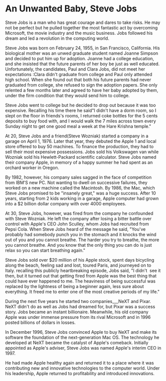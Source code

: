# An Unwanted Baby, Steve Jobs

Steve Jobs is a man who has great courage and dares to take risks. He may not be perfect but he pulled together the most fantastic act by overcoming Microsoft, the movie industry and the music business. Jobs followed his dream and led a revolution in the computing world.

Steve Jobs was born on February 24, 1955, in San Francisco, California. His biological mother was an unwed graduate student named Joanne Simpson and decided to put him up for adoption. Joanne had a college education, and she insisted that the future parents of her boy be just as well educated. Unfortunately, the candidates, Paul and Clara Jobs, did not meet her expectations :Clara didn't graduate from college and Paul only attended high school. When she found out that both his future parents had never graduated from college, she refused to sign the adoption papers. She only relented a few months later and agreed to have her baby adopted by them, under the firm condition that they would send him to college.

Steve Jobs went to college but he decided to drop out because it was too expensive. Recalling his time there he said"I didn't have a dorm room, so I slept on the floor in friends's rooms, I returned coke bottles for the 5 cents deposits to buy food with, and I would walk the 7 miles across town every Sunday night to get one good meal a week at the Hare Krishna temple."

At 20, Steve Jobs and a friend(Steve Wozniak) started a company in a garage on April 1, 1976. Later that year, they debuted the Apple 1 and local store offered to buy 50 machines. To finance the production, they had to sell their most expensive possessions. Jobs sold his Volkswagen van while Wozniak sold his Hewlett-Packard scientific calculator. Steve Jobs named their company Apple, in memory of a happy summer he had spent as an orchard worker in Oregon.

By 1982, however, his company sales sagged in the face of competition from IBM'S new PC. Not wanting to dwell on successive failures, they worked on a new machine called the Macintosh. By 1986, the Mac, which Steve Jobs promised to be "insanely great," was a huge success. After 10 years, starting from 2 kids working in a garage, Apple computer had grown into a $2 billion dollar company with over 4000 employees.

At 30, Steve Jobs, however, was fired from the company he confounded with Steve Wozniak. He left the company after losing a bitter battle over control with Apple's CEO John Sculley, whom Jobs had recruited from Pepsi Cola. When Steve Jobs heard of the message he said, "You've probably had somebody punch you in the stomach and it knocks the wind out of you and you cannot breathe. The harder you try to breathe, the more you cannot breathe. And you know that the only thing you can do is just relax so you can start breathing again."

Steve Jobs sold over $20 million of his Apple stock, spent days bicycling along the beach, feeling sad and lost, toured Paris, and journeyed on to Italy. recalling this publicly heartbreaking episode, Jobs said, "I didn't  see it then, but it turned out that getting fired from Apple was the best thing that could have ever happened to me. The heaviness of being successful was replaced by the lightness of being a beginner again, less sure about everything. It freed me to enter one of the most creative periods of my life."

During the next five years he started two companies___NeXT and Pixar. NeXT didn't do as well as Jobs had dreamed for, but Pixar was a success story. Jobs became an instant billionaire. Meanwhile, his old company Apple was under immense pressure from its rival Microsoft and in 1996 posted billions of dollars in losses.

In December 1996, Steve Jobs convinced Apple to buy NeXT and make its software the foundation of the next-generation Mac OS. The technology he developed at NeXT became the catalyst of Apple's comeback. Initially appointed as Apple's adviser, Steve Jobs was named Apple's interim CEO in 1997.

He had made Apple healthy again and returned it to a place where it was contributing new and innovative technologies to the computer world. Under his leadership, Apple returned to profitability and introduced innovations.

